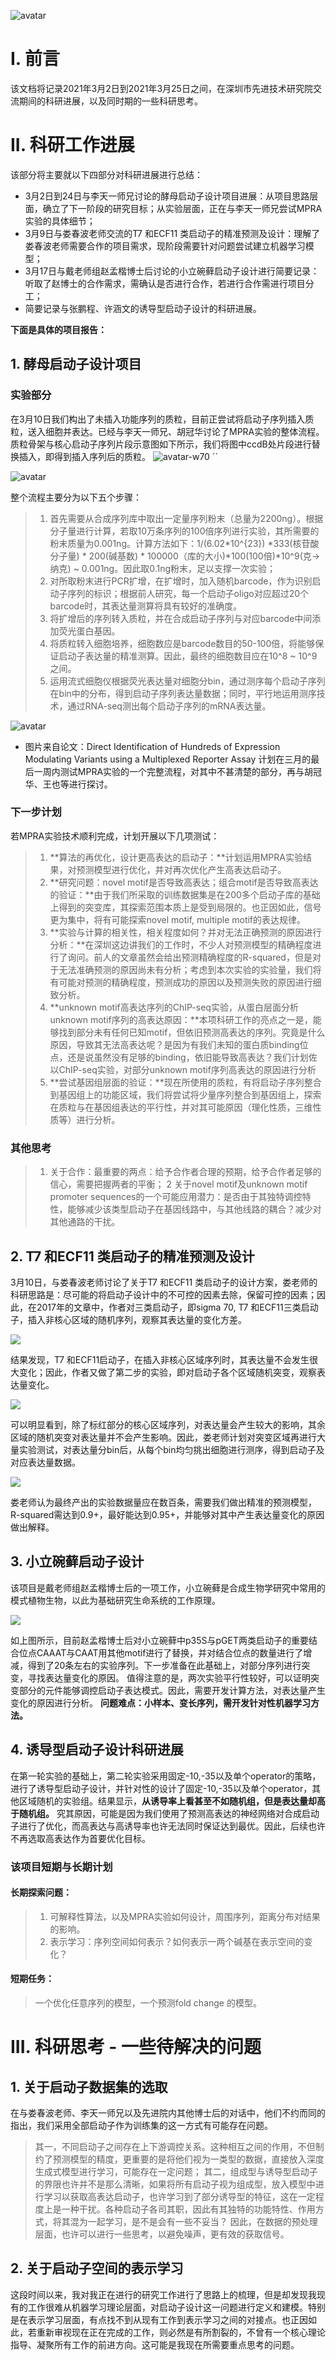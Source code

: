
![avatar](https://ss3.bdstatic.com/70cFv8Sh_Q1YnxGkpoWK1HF6hhy/it/u=4232790919,670856532&fm=26&gp=0.jpg)

# I. 前言

该文档将记录2021年3月2日到2021年3月25日之间，在深圳市先进技术研究院交流期间的科研进展，以及同时期的一些科研思考。


# II. 科研工作进展
该部分将主要就以下四部分对科研进展进行总结：
- 3月2日到24日与李天一师兄讨论的酵母启动子设计项目进展：从项目思路层面，确立了下一阶段的研究目标；从实验层面，正在与李天一师兄尝试MPRA实验的具体细节；
- 3月9日与娄春波老师交流的T7 和ECF11 类启动子的精准预测及设计：理解了娄春波老师需要合作的项目需求，现阶段需要针对问题尝试建立机器学习模型；
- 3月17日与戴老师组赵孟楷博士后讨论的小立碗藓启动子设计进行简要记录：听取了赵博士的合作需求，需确认是否进行合作，若进行合作需进行项目分工；
- 简要记录与张鹏程、许涵文的诱导型启动子设计的科研进展。

**下面是具体的项目报告：**

## 1. 酵母启动子设计项目

### 实验部分
在3月10日我们构出了未插入功能序列的质粒，目前正尝试将启动子序列插入质粒，送入细胞并表达。已经与李天一师兄、胡冠华讨论了MPRA实验的整体流程。
质粒骨架与核心启动子序列片段示意图如下所示，我们将图中ccdB处片段进行替换插入，即得到插入序列后的质粒。
![avatar-w70](https://github.com/HaochenW/research_record/blob/main/Plasmid.png?raw=true)
``

![avatar](https://github.com/HaochenW/research_record/blob/main/promoter.png?raw=true)

整个流程主要分为以下五个步骤：
> 1. 首先需要从合成序列库中取出一定量序列粉末（总量为2200ng）。根据分子量进行计算，若取10万条序列的100倍序列进行实验，其所需要的粉末质量为0.001ng。计算方法如下：1/(6.02*10^{23}) *333(核苷酸分子量) * 200(碱基数) * 100000（库的大小)*100(100倍)*10^9(克->纳克) ~ 0.001ng。因此取0.1ng粉末，足以支撑一次实验；
> 2. 对所取粉末进行PCR扩增，在扩增时，加入随机barcode，作为识别启动子序列的标识；根据前人研究，每一个启动子oligo对应超过20个barcode时，其表达量测算将具有较好的准确度。
> 3. 将扩增后的序列转入质粒，并在合成启动子序列与对应barcode中间添加荧光蛋白基因。
> 4. 将质粒转入细胞培养，细胞数应是barcode数目的50-100倍，将能够保证启动子表达量的精准测算。因此，最终的细胞数目应在10^8 ~ 10^9之间。
> 5. 运用流式细胞仪根据荧光表达量对细胞分bin，通过测序每个启动子序列在bin中的分布，得到启动子序列表达量数据；同时，平行地运用测序技术，通过RNA-seq测出每个启动子序列的mRNA表达量。

![avatar](https://github.com/HaochenW/research_record/blob/main/picture2.jpg?raw=true)

- 图片来自论文：Direct Identification of Hundreds of Expression Modulating Variants using a Multiplexed Reporter Assay
	计划在三月的最后一周内测试MPRA实验的一个完整流程，对其中不甚清楚的部分，再与胡冠华、王也等进行探讨。

### 下一步计划
若MPRA实验技术顺利完成，计划开展以下几项测试：
> 1. **算法的再优化，设计更高表达的启动子：**计划运用MPRA实验结果，对预测模型进行优化，并对再次优化产生高表达启动子。
> 2. **研究问题：novel motif是否导致高表达；组合motif是否导致高表达的验证：**由于我们所采取的训练数据集是在200多个启动子库的基础上得到的突变库，其探索范围本质上是受到局限的。也正因如此，信号更为集中，将有可能探索novel motif, multiple motif的表达规律。
> 3. **实验与计算的相关性，相关程度如何？并对无法正确预测的原因进行分析：**在深圳这边讲我们的工作时，不少人对预测模型的精确程度进行了询问。前人的文章虽然会给出预测精确程度的R-squared，但是对于无法准确预测的原因尚未有分析；考虑到本次实验的实验量，我们将有可能对预测的精确程度，预测成功的原因以及预测失败的原因进行细致分析。
> 4. **unknown motif高表达序列的ChIP-seq实验，从蛋白层面分析unknown motif序列的高表达原因：**本项科研工作的亮点之一是，能够找到部分未有任何已知motif，但依旧预测高表达的序列。究竟是什么原因，导致其无法高表达呢？是因为有我们未知的蛋白质binding位点，还是说虽然没有足够的binding，依旧能导致高表达？我们计划佐以ChIP-seq实验，对部分unknown motif序列高表达的原因进行分析
> 5. **尝试基因组层面的验证：**现在所使用的质粒，有将启动子序列整合到基因组上的功能区域，我们将尝试将少量序列整合到基因组上，探索在质粒与在基因组表达的平行性，并对其可能原因（理化性质，三维性质等）进行分析。

### 其他思考
> 1. 关于合作：最重要的两点：给予合作者合理的预期，给予合作者足够的信心，需要把握两者的平衡；
> 2  关于novel motif及unknown motif promoter sequences的一个可能应用潜力：是否由于其独特调控特性，能够减少该类型启动子在基因线路中，与其他线路的耦合？减少对其他通路的干扰。

## 2. T7 和ECF11 类启动子的精准预测及设计
3月10日，与娄春波老师讨论了关于T7 和ECF11 类启动子的设计方案，娄老师的科研思路是：尽可能的将启动子设计中的不可控的因素去除，保留可控的因素；因此，在2017年的文章中，作者对三类启动子，即sigma 70, T7 和ECF11三类启动子，插入非核心区域的随机序列，观察其表达量的变化方差。 

![](https://github.com/HaochenW/research_record/blob/main/lou1.PNG?raw=true)

结果发现，T7 和ECF11启动子，在插入非核心区域序列时，其表达量不会发生很大变化；因此，作者又做了第二步的实验，即对启动子各个区域随机突变，观察表达量变化。

![](https://github.com/HaochenW/research_record/blob/main/lou2.PNG?raw=true)

可以明显看到，除了标红部分的核心区域序列，对表达量会产生较大的影响，其余区域的随机突变对表达量并不会产生影响。因此，娄老师计划对突变区域再进行大量实验测试，对表达量分bin后，从每个bin均匀挑出细胞进行测序，得到启动子及对应表达量数据。

![](https://github.com/HaochenW/research_record/blob/main/lou3.PNG?raw=true)

娄老师认为最终产出的实验数据量应在数百条，需要我们做出精准的预测模型，R-squared需达到0.9+，最好能达到0.95+，并能够对其中产生表达量变化的原因做出解释。

## 3. 小立碗藓启动子设计
该项目是戴老师组赵孟楷博士后的一项工作，小立碗藓是合成生物学研究中常用的模式植物生物，以此为基础研究生命系统的工作原理。

![](https://github.com/HaochenW/research_record/blob/main/zhao1.png?raw=true)

如上图所示，目前赵孟楷博士后对小立碗藓中p35S与pGET两类启动子的重要结合位点CAAAT与CAAT用其他motif进行了替换，并对结合位点的数量进行了增减，得到了20条左右的实验序列。下一步准备在此基础上，对部分序列进行突变，寻找表达量变化的原因。
值得注意的是，两次实验平行性较好，可以证明突变部分的元件能够调控启动子表达模式。因此，需要开发计算方法，对表达量产生变化的原因进行分析。
**问题难点：小样本、变长序列，需开发针对性机器学习方法。**


## 4. 诱导型启动子设计科研进展
在第一轮实验的基础上，第二轮实验采用固定-10,-35以及单个operator的策略，进行了诱导型启动子设计，并针对性的设计了固定-10,-35以及单个operator，其他区域随机的实验组。结果显示，**从诱导率上看甚至不如随机组，但是表达量却高于随机组。**
究其原因，可能是因为我们使用了预测高表达的神经网络对合成启动子进行了优化，而高表达与高诱导率也许无法同时保证达到最优。因此，后续也许不再选取高表达作为首要优化目标。

### 该项目短期与长期计划
####  长期探索问题：
> 1. 可解释性算法，以及MPRA实验如何设计，周围序列，距离分布对结果的影响。
> 2. 表示学习：序列空间如何表示？如何表示一两个碱基在表示空间的变化？

#### 短期任务：
> 一个优化任意序列的模型，一个预测fold change 的模型。


# III. 科研思考 - 一些待解决的问题
## 1. 关于启动子数据集的选取
在与娄春波老师、李天一师兄以及先进院内其他博士后的对话中，他们不约而同的指出，我们采用全部启动子作为训练集的这一方式有可能存在问题。
> 其一，不同启动子之间存在上下游调控关系。这种相互之间的作用，不但制约了预测模型的精度，更重要的是将他们视为一类型的数据，直接放入深度生成式模型进行学习，可能存在一定问题；
> 其二，组成型与诱导型启动子的界限也许并不是那么清晰，如果将所有启动子视为组成型，放入模型中进行学习以获取高表达启动子，也许学习到了部分诱导型的特征，这在一定程度上是一种干扰。各种启动子各司其职，因此有其独特的功能特性、作用方式，将其混为一起学习，是不是会有一些不妥当？
> 因此，在数据的预处理层面，也许可以进行一些思考，以避免噪声，更有效的获取信号。


## 2. 关于启动子空间的表示学习
这段时间以来，我对我正在进行的研究工作进行了思路上的梳理，但是却发现我现有的工作很难从机器学习理论层面，对启动子设计这一问题进行定义和建模。特别是在表示学习层面，有点找不到从现有工作到表示学习之间的对接点。也正因如此，若重新审视现在正在完成的工作，则必然是有所割裂的，不曾有一个核心理论指导、凝聚所有工作的前进方向。这可能是我现在所需要重点思考的问题。

